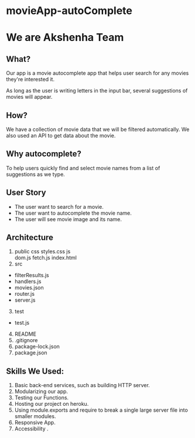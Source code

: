 # movieApp-autoComplete

# We are Akshenha Team

## What? 
Our app is a movie autocomplete app that helps user search for any movies they're interested it.

As long as the user is writing letters in the input bar, several suggestions of movies will appear. 

## How? 
We have a collection of movie data that we will be filtered automatically. We also used an API to get data about the movie.

## Why autocomplete?

To help users quickly find and select movie names from a list of suggestions as we type.


## User Story

* The user want to search for a movie.
* The user want to autocomplete the movie name.
* The user will see movie image and its name.

## Architecture

1. public
	css
	  styles.css
	js  
	  dom.js
	  fetch.js
	index.html
2. src
* filterResults.js
*  handlers.js
* movies.json
* router.js
* server.js
3. test
* test.js
4. README 
5. .gitignore 
6. package-lock.json 
6. package.json 

## Skills We Used:

1. Basic back-end services, such as building HTTP server. 
2. Modularizing our app. 
3. Testing our Functions.
4. Hosting our project on heroku.
5. Using module.exports and require to break a single large server file into smaller modules.
6. Responsive App.
7. Accessibility .


